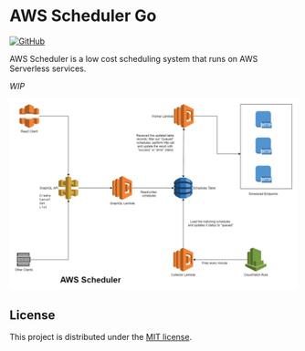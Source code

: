 # AWS Scheduler Go

[![GitHub](https://img.shields.io/github/license/kazimanzurrashid/aws-scheduler-go)](https://opensource.org/licenses/MIT)

AWS Scheduler is a low cost scheduling system that runs on AWS Serverless
services.

*WIP*

![Architecture](media/architecture.png)

## License

This project is distributed under the [MIT license](LICENSE).
